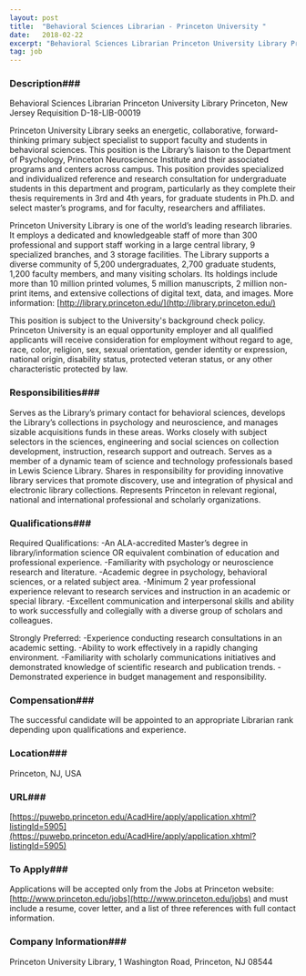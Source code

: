 ```yaml
---
layout: post
title:  "Behavioral Sciences Librarian - Princeton University "
date:   2018-02-22
excerpt: "Behavioral Sciences Librarian Princeton University Library Princeton, New Jersey Requisition D-18-LIB-00019 Princeton University Library seeks an energetic, collaborative, forward-thinking primary subject specialist to support faculty and students in behavioral sciences. This position is the Library’s liaison to the Department of Psychology, Princeton Neuroscience Institute and their associated programs and centers..."
tag: job
---
```


### Description###

Behavioral Sciences Librarian
Princeton University Library
Princeton, New Jersey
Requisition D-18-LIB-00019

Princeton University Library seeks an energetic, collaborative, forward-thinking primary subject specialist to support faculty and students in behavioral sciences.  This position is the Library’s liaison to the Department of Psychology, Princeton Neuroscience Institute and their associated programs and centers across campus.  This position provides specialized and individualized reference and research consultation for undergraduate students in this department and program, particularly as they complete their thesis requirements in 3rd and 4th years, for graduate students in Ph.D. and select master’s programs, and for faculty, researchers and affiliates.

Princeton University Library is one of the world’s leading research libraries. It employs a dedicated and knowledgeable staff of more than 300 professional and support staff working in a large central library, 9 specialized branches, and 3 storage facilities. The Library supports a diverse community of 5,200 undergraduates, 2,700 graduate students, 1,200 faculty members, and many visiting scholars. Its holdings include more than 10 million printed volumes, 5 million manuscripts, 2 million non-print items, and extensive collections of digital text, data, and images.  More information:  [http://library.princeton.edu/](http://library.princeton.edu/)

This position is subject to the University's background check policy. Princeton University is an equal opportunity employer and all qualified applicants will receive consideration for employment without regard to age, race, color, religion, sex, sexual orientation, gender identity or expression, national origin, disability status, protected veteran status, or any other characteristic protected by law.




### Responsibilities###

Serves as the Library’s primary contact for behavioral sciences, develops the Library’s collections in psychology and neuroscience, and manages sizable acquisitions funds in these areas. Works closely with subject selectors in the sciences, engineering and social sciences on collection development, instruction, research support and outreach. Serves as a member of a dynamic team of science and technology professionals based in Lewis Science Library. Shares in responsibility for providing innovative library services that promote discovery, use and integration of physical and electronic library collections. Represents Princeton in relevant regional, national and international professional and scholarly organizations. 



### Qualifications###

Required Qualifications:
-An ALA-accredited Master’s degree in library/information science OR equivalent combination of education and professional experience. 
-Familiarity with psychology or neuroscience research and literature.
-Academic degree in psychology, behavioral sciences, or a related subject area.
-Minimum 2 year professional experience relevant to research services and instruction in an academic or special library.
-Excellent communication and interpersonal skills and ability to work successfully and collegially with a diverse group of scholars and colleagues.

Strongly Preferred:
-Experience conducting research consultations in an academic setting.
-Ability to work effectively in a rapidly changing environment.
-Familiarity with scholarly communications initiatives and demonstrated knowledge of scientific research and publication trends.
-Demonstrated experience in budget management and responsibility.


### Compensation###

The successful candidate will be appointed to an appropriate Librarian rank depending upon qualifications and experience. 


### Location###

Princeton, NJ, USA


### URL###

[https://puwebp.princeton.edu/AcadHire/apply/application.xhtml?listingId=5905](https://puwebp.princeton.edu/AcadHire/apply/application.xhtml?listingId=5905)

### To Apply###

Applications will be accepted only from the Jobs at Princeton website: [http://www.princeton.edu/jobs](http://www.princeton.edu/jobs) and must include a resume, cover letter, and a list of three references with full contact information.


### Company Information###

Princeton University Library, 1 Washington Road, Princeton, NJ 08544



